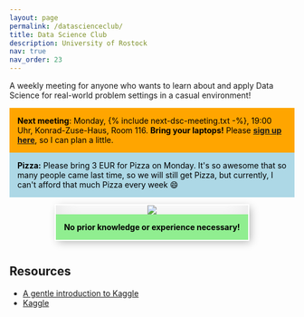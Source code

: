 ```yaml
---
layout: page
permalink: /datascienceclub/
title: Data Science Club
description: University of Rostock
nav: true
nav_order: 23
---
```


<!-- <img src="/assets/img/datascienceclub/kaggle_pizza.png" style="float: right; width:100%"/> -->
<!-- % next_meeting: see includes/next-dsc-meeting.txt -->

A weekly meeting for anyone who wants to learn about and apply Data Science for real-world problem settings in a casual environment!

<div style="background-color:orange; color: black; padding: 1em">
    <strong>Next meeting</strong>: Monday, {% include next-dsc-meeting.txt -%}, 19:00 Uhr, Konrad-Zuse-Haus, Room 116. <strong>Bring your laptops!</strong>
    Please <a href="https://docs.google.com/forms/d/e/1FAIpQLSfl6HbEX4FjS4U_16XDFxszbY0mImSRmQzLRquIjJME8I8B7g/viewform?usp=sf_link"><b>sign up here</b></a>, so I can plan a little.
</div>

<div style="background-color:lightblue; color: black; padding: 1em">
    <strong>Pizza:</strong> Please bring 3 EUR for Pizza on Monday. It's so awesome that so many people came last time, so we will still get Pizza, but currently, I can't afford that much Pizza every week 😄
</div>

<div style="text-align: center; margin-bottom: 1em">
    <div style="display: inline-block; margin: 1em; box-shadow: inset 0 -3em 3em rgba(0, 0, 0, 0.1), 0 0 0 2px rgb(255, 255, 255), 0.3em 0.3em 1em rgba(0, 0, 0, 0.3)">
        <img src="/assets/img/datascienceclub/kaggle_pizza.png"/>
        <div style="background-color:lightgreen; color: black; font-weight: bold; padding: 1em">No prior knowledge or experience necessary!</div>
    </div>
</div>

## Resources

- [A gentle introduction to Kaggle](https://medium.datadriveninvestor.com/introduction-to-kaggle-for-beginners-in-machine-learning-and-data-science-865199d7ead2)
- [Kaggle](https://www.kaggle.com/)

<!-- 
## History

WS23/24

- 2024-03-04: New Members! Also looked into the [Harmful Brain Activity Classification Challenge](https://www.kaggle.com/competitions/hms-harmful-brain-activity-classification).
- 2024-02-26: 3 days left for the Kaggle February challenge on obesity risk prediction! Spoiler: The "weight" feature seems to be quite informative.
- 2024-02-19: Presentation about graph clustering, community detection and visualization.
- 2024-02-12: Started the next Kaggle Playground Challenge on multi-class obesity detection.
- 2024-02-05: João Saraiva gave an introduction to processing EEG data in Python.
- 2024-01-15: Agreed upon also working on group projects in addition to the Kaggle challenges. Would be interesting to hear teams present their progress.
- 2024-01-08: Ovarian Cancer Competition is closed - started looking for new competitions like [this one](https://www.kaggle.com/competitions/playground-series-s4e1).
- 2023-12-11: Looked into [Advent of Code](https://adventofcode.com/) Challenges. Also got familiar with pyvips to deal with huge Whole Slide Image PNG files.
- 2023-11-13: Continued to work on the ML tutorials and the ovarian cancer challenge. Apparently, the host plans to add label map annotations, rendering training approaches more efficient.
- 2023-11-06: First Meeting in WS23/24! Welcomed the new members and started to work on the [Ovarian Cancer Subtype Classification Challenge](https://www.kaggle.com/competitions/UBC-OCEAN).

SS23
- **30th meeting**: Monday, 03.07.2023, 19:00 Uhr, Konrad-Zuse-Haus, Room 116. Training first contrail model.
- **29th meeting**: Monday, 26.06.2023, 19:00 Uhr, Konrad-Zuse-Haus, Room 116. Debugging the contrail models.
- **28th meeting**: Monday, 19.06.2023, 19:00 Uhr, Konrad-Zuse-Haus, Room 116. Debugging the contrail models, trying out pytorch.
- **27th meeting**: Monday, 12.06.2023, 19:00 Uhr, Konrad-Zuse-Haus, Room 116. We have decided to try the contrail segmentation challenge. Developing first models and dataloader, trying pytorch for the first time.
- **26th meeting**: Monday, 05.06.2023, 18:00 Uhr, Konrad-Zuse-Haus, Room 116. Choosing a new competition. Our favorites are either sign language classification or contrail segmentation.
- **25th meeting**: Monday, 22.05.2023, 18:00 Uhr, Konrad-Zuse-Haus, Room 116. Making last changes to BirdCLEF competition, slightly improving our score. Next week we will choose a new competition.
- **24th meeting**: Monday, 15.05.2023, 18:00 Uhr, Konrad-Zuse-Haus, Room 116. Fixing issues with previous submission being too slow/having wrong csv format.
- **23rd meeting**: Monday, 08.05.2023, 18:00 Uhr, Konrad-Zuse-Haus, Room 116. First submission to BirdCLEF.
- **22nd meeting**: Monday, 24.04.2023, 18:00 Uhr, Konrad-Zuse-Haus, Room 116. Training models for BirdCLEF.
- **21st meeting**: Monday, 17.04.2023, 18:00 Uhr, Konrad-Zuse-Haus, Room 116. Fixing issues with jupyter lab.
- **20th meeting**: Monday, 03.04.2023, 18:00 Uhr, Konrad-Zuse-Haus, Room 116. Debugging GPU issues, setting up docker images, implementing preprocessing for BirdCLEF.

WS22/23
- **19th meeting**: Monday, 27.03.2023, 18:00 Uhr, Konrad-Zuse-Haus, Room 116. Training first models for BirdCLEF, debugging jupyter lab issues on GPU cluster.
- **18th meeting**: Monday, 20.03.2023, 19:00 Uhr, Konrad-Zuse-Haus, Room 116. Decided on new challenge [BirdCLEF](https://www.kaggle.com/competitions/birdclef-2023).
- **17th meeting**: Monday, 13.03.2023, 19:00 Uhr, Konrad-Zuse-Haus, Room 116. Deciding on a new kaggle challenge.
- **16th meeting**: Monday, 06.03.2023, 19:00 Uhr, Konrad-Zuse-Haus, Room 116. Discussing our results on the RSNA challenge; looking at new challenges.
- **15th meeting**: Monday, 27.02.2023, 19:00 Uhr, Konrad-Zuse-Haus, Room 116. Submitted our first submission on the RSNA Kaggle challenge!
- **14th meeting**: Monday, 20.02.2023, 19:00 Uhr, Konrad-Zuse-Haus, Room 116. Finally training on the cluster, formed a team for the competition.
- **13th meeting**: Monday, 13.02.2023, 19:00 Uhr, Konrad-Zuse-Haus, Room 116. Trying to train first model on the cluster.
- **12th meeting**: Monday, 06.02.2023, 19:00 Uhr, Konrad-Zuse-Haus, Room 116. Preparing first model for kubernetes.
- **11th meeting**: Monday, 30.01.2023, 19:00 Uhr, Konrad-Zuse-Haus, Room 116. We are working with our new cluster access.
- **10th meeting**: Monday, 23.01.2023, 19:00 Uhr, Konrad-Zuse-Haus, Room 116. Working on some fancy models for mamography images.
- **9th meeting**: Monday, 16.01.2023, 19:00 Uhr, Konrad-Zuse-Haus, Room 116. Trying out servers.
- **8th meeting**: Monday, 09.01.2023, 19:00 Uhr, Konrad-Zuse-Haus, Room 116. Lot's of people today, awesome!
- **7th meeting**: Monday, 02.01.2023, 18:00 Uhr, Konrad-Zuse-Haus, Room 116. Happy new year! We are getting back to coding again.
- **6th meeting**: Monday, 19.12.2022, 19:00 Uhr, Konrad-Zuse-Haus, Room 116. Everybody was happily looking at our Kaggle image dataset 😄
- **5th meeting**: Monday, 12.12.2022, 19:00 Uhr, Konrad-Zuse-Haus, Room 210. Our Discord is online now and we decided on our first joint [Kaggle](https://www.kaggle.com/) challenge!
- **4th meeting**: Monday, 05.12.2022, 19:00 Uhr, Konrad-Zuse-Haus, Room 210. We are getting a scoreboard! 😄
- **3rd meeting**: Monday, 28.11.2022, 19:00 Uhr, Konrad-Zuse-Haus, Room 210. We are starting to compete against each other, which is amazing! 🤩
- **2nd meeting**: Monday, 21.11.2022, 19:00 Uhr, Konrad-Zuse-Haus, Room 210. Today pretty much everyone submitted their first challenge! And we found a place to get cheaper Pizza 😁
- **1st meeting**: Monday, 14.11.2022, 19:00 Uhr, Konrad-Zuse-Haus, Room 210. It was a wonderful first meeting with more than 40 people attending! -->
